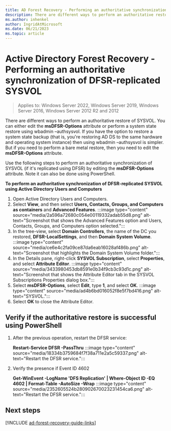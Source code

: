 ```yaml
---
title: AD Forest Recovery - Performing an authoritative synchronization of DFSR-replicated SYSVOL
description: There are different ways to perform an authoritative restore of SYSVOL. You can either edit the **msDFSR-Options** attribute or perform a system state restore using wbadmin –authsysvol. If you have the option to restore a system state backup (that is, you're restoring AD DS to the same hardware and operating system instance) then using wbadmin –authsysvol is simpler. But if you need to perform a bare metal restore, then you need to edit the **msDFSR-Options** attribute.
ms.author: inhenkel
author: IngridAtMicrosoft
ms.date: 06/21/2023
ms.topic: article
---
```


# Active Directory Forest Recovery - Performing an authoritative synchronization of DFSR-replicated SYSVOL

> Applies to: Windows Server 2022, Windows Server 2019, Windows Server 2016, Windows Server 2012 R2 and 2012

There are different ways to perform an authoritative restore of SYSVOL. You can
either edit the **msDFSR-Options** attribute or perform a system state restore
using wbadmin –authsysvol. If you have the option to restore a system state
backup (that is, you're restoring AD DS to the same hardware and operating
system instance) then using wbadmin –authsysvol is simpler. But if you need to
perform a bare metal restore, then you need to edit the **msDFSR-Options**
attribute.

Use the following steps to perform an authoritative synchronization of SYSVOL
(if it's replicated using DFSR) by editing the **msDFSR-Options** attribute.
Note it can also be done using PowerShell.

**To perform an authoritative synchronization of DFSR-replicated SYSVOL using
Active Directory Users and Computers**

1. Open Active Directory Users and Computers.
1. Select **View**, and then select **Users, Contacts, Groups, and Computers as
    containers** and **Advanced Features**.
    :::image type="content" source="media/2a596a72680c054e00119332adab55d8.png" alt-text="Screenshot that shows the Advanced Features option and Users, Contacts, Groups, and Computers option selected.":::
1. In the tree-view, select **Domain Controllers**, the name of the DC you
    restored, **DFSR-LocalSettings**, and then **Domain System Volume**.
    :::image type="content" source="media/ce6e4c2fa09ce87da6eab16028af486b.png" alt-text="Screenshot that highlights the Domain System Volume folder.":::
1. In the Details pane, right-click **SYSVOL Subscription**, select
    **Properties**, and select **Attribute Editor**.
    :::image type="content" source="media/3433980453db8591e0b34f9cb3c93d1c.png" alt-text="Screenshot that shows the Attribute Editor tab in the SYSVOL Subscriptions Properties dialog box.":::
1. Select **msDFSR-Options**, select **Edit**, type **1**, and select **OK**.
    :::image type="content" source="media/ad4b6bd016052f8e5f7bd416.png" alt-text="SYSVOL.":::
1. Select **OK** to close the Attribute Editor.

## Verify if the authoritative restore is successful using PowerShell

1. After the previous operation, restart the DFSR service:  

    **Restart-Service DFSR -PassThru**
    :::image type="content" source="media/18334b3759684f7f38a711e2a5c59337.png" alt-text="Restart the DFSR service.":::

2. Verify the presence if Event ID 4602  

    **Get-WinEvent -LogName 'DFS Replication' \| Where-Object ID -EQ 4602 \|
    Format-Table -AutoSize -Wrap**
    :::image type="content" source="media/2352605524b280902670023231454ca6.png" alt-text="Restart the DFSR service.":::

## Next steps

[!INCLUDE [ad-forest-recovery-guide-links](includes/ad-forest-recovery-guide-links.md)]
